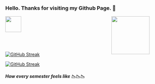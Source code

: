 ### Hello. Thanks for visiting my Github Page. 💬
<a href="https://kohjiawei.github.io/"><img align="middle" width="50" src="https://media.tenor.com/x2XR-ry0FR8AAAAi/maplestory-pink-bean.gif"></a>
<a href="https://www.sos.org.sg/"><img align="right" width="120" style="vertical-align:middle;margin:0px 50px" src="https://media.tenor.com/X7QofDb7Lu4AAAAC/gpa-gpa-drop.gif"></a>

<br> </br>


[![GitHub Streak](https://streak-stats.demolab.com?user=KohJiaWei&theme=ads-juicy-fresh&date_format=j%20M%5B%20Y%5D&mode=weekly&fire=b24bf3&ring=ffdd4c&border=ffd700)](https://www.linkedin.com/in/kohjiawei#gh-dark-mode-only)

[![GitHub Streak](https://streak-stats.demolab.com?user=KohJiaWei&theme=default&date_format=j%20M%5B%20Y%5D&mode=weekly&fire=b24bf3&ring=ffdd4c&border=ffd700)](https://www.linkedin.com/in/kohjiawei#gh-light-mode-only) 

<!-- [![GitHub Streak](https://streak-stats.demolab.com?user=KohJiaWei&theme=ayu-light&date_format=j%20M%5B%20Y%5D&mode=weekly)](https://www.linkedin.com/in/kohjiawei#gh-light-mode-only)
 -->
 
<!-- <a href="https://tenor.com/view/mushroom-happy-orange-cute-smile-gif-14450265"><img align="left" width="120" src="https://media.tenor.com/d-zddNq2wYAAAAAi/mushroom-happy.gif"></a> -->

<!-- <a href="www.google.com"><img align="right" width="120" style="vertical-align:middle;margin:0px 50px" src="https://media.tenor.com/Y5CqvbxD-DsAAAAi/pepe-maplestory.gif"></a> -->

<!-- By the way, Github sanitization makes it very hard to use hover or scripts :( -->


<!-- 
<a><img align="left" width="250" height="400" src="https://media.tenor.com/uLwvYaB7_68AAAAC/convenience-store-pixel-art.gif"></a>
<a><img align="left" width="250" height="400" src="https://media.tenor.com/cZd414xYaS4AAAAC/gj.gif"></a> -->

<!-- <a><img align="left" width="250" height="400" src="https://media.tenor.com/Yf8G6kDYGAwAAAAC/aesthetic.gif"></a> -->
<!-- <a><img align="left" width="500" height="400" src="https://media.tenor.com/di4L-rP01kYAAAAC/pixel-art-water-falls.gif"></a> -->
<!-- <a><img align="left" width="250" height="400" src="https://media.tenor.com/L0ExwySKHtMAAAAC/purple-aesthetic-purple.gif"></a> -->

<!-- Video Game Theme -->
##### How every semester feels like 📉📉📉
<!-- <a href="https://www.youtube.com/watch?v=Kjhyyf1CB4U"><img align="left" width="500" src="https://media.tenor.com/Jo3dyzR9iuwAAAAd/pixel-video-game.gif"></a> -->


<!-- Christmas Theme -->
<!-- <a><img align="left" src="https://media.tenor.com/4Qx7ZhTTzM4AAAAC/pixel-snow-art.gif"></a>  -->


<!-- hoyoung theme -->
<!-- <a><img align="left" width="700" height="500" src="https://orangemushroom.files.wordpress.com/2019/07/scroll-dream-garden-effect.gif?w=594&zoom=2"></a> -->



<!-- I just want to Iframe my gpa :( --!>
<!--
**KohJiaWei/KohJiaWei** is a ✨ _special_ ✨ repository because its `README.md` (this file) appears on your GitHub profile.

Here are some ideas to get you started:

- 🔭 I’m currently working on ...
- 🌱 I’m currently learning ...
- 👯 I’m looking to collaborate on ...
- 🤔 I’m looking for help with ...
- 💬 Ask me about ...
- 📫 How to reach me: ...
- 😄 Pronouns: ...
- ⚡ Fun fact: ...
-->
